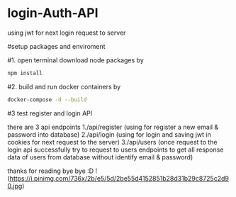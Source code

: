 # login-Auth-API
using jwt for next login request to server

#setup packages and enviroment

#1. open terminal download node packages by 
```bash
npm install
```

#2. build and run docker containers by
```bash
docker-compose -d --build
```

#3 test register and login API 

there are 3 api endpoints 
1./api/register (using for register a new email & password into database)
2./api/login (using for login and saving jwt in cookies for next request to the server)
3./api/users (once request to the login api successfully try to request to users endpoints to get all response data of users from database without identify email & password)

thanks for reading bye bye :D
!(https://i.pinimg.com/736x/2b/e5/5d/2be55d4152851b28d31b29c8725c2d90.jpg)
